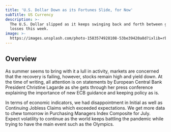 ```yaml
---
title: 'U.S. Dollar Down as its Fortunes Slide, for Now'
subTitle: US Currency
description: >-
  The U.S. Dollar slipped as it keeps swinging back and forth between gains and
  losses this week.
image: >-
  https://images.unsplash.com/photo-1583574928108-53be39420a8d?ixlib=rb-1.2.1&ixid=MnwxMjA3fDB8MHxwaG90by1wYWdlfHx8fGVufDB8fHx8&auto=format&fit=crop&w=3150&q=80
---
```


## Overview

As summer seems to bring with it a lull in activity, markets are concerned that the recovery is failing, however, stocks remain high and yield down. At the time of writing, all attention is on statements by European Central Bank President Christine Lagarde as she gets through her press conference explaining the importance of new ECB guidance and keeping policy as is.

In terms of economic indicators, we had disappointment in Initial as well as Continuing Jobless Claims which exceeded expectations. We get more data to chew tomorrow in Purchasing Managers Index Composite for July. Expect volatility to continue as the world keeps battling the pandemic while trying to have the main event such as the Olympics.

